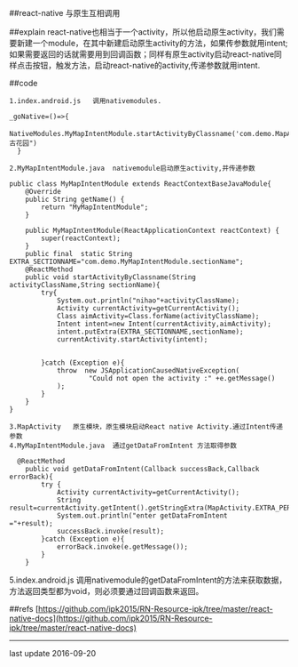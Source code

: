 ##react-native 与原生互相调用

##explain
react-native也相当于一个activity，所以他启动原生activity，我们需要新建一个module，在其中新建启动原生activity的方法，如果传参数就用intent;如果需要返回的话就需要用到回调函数；同样有原生activity启动react-native同样点击按钮，触发方法，启动react-native的activity,传递参数就用intent.

##code

	1.index.android.js   调用nativemodules.

```
_goNative=()=>{
    NativeModules.MyMapIntentModule.startActivityByClassname('com.demo.MapActivity',"盘古花园")
  }
```

	2.MyMapIntentModule.java  nativemodule启动原生activity,并传递参数

```
public class MyMapIntentModule extends ReactContextBaseJavaModule{
    @Override
    public String getName() {
        return "MyMapIntentModule";
    }

    public MyMapIntentModule(ReactApplicationContext reactContext) {
        super(reactContext);
    }
    public final  static String EXTRA_SECTIONNAME="com.demo.MyMapIntentModule.sectionName";
    @ReactMethod
    public void startActivityByClassname(String activityClassName,String sectionName){
        try{
            System.out.println("nihao"+activityClassName);
            Activity currentActivity=getCurrentActivity();
            Class aimActivity=Class.forName(activityClassName);
            Intent intent=new Intent(currentActivity,aimActivity);
            intent.putExtra(EXTRA_SECTIONNAME,sectionName);
            currentActivity.startActivity(intent);


        }catch (Exception e){
            throw  new JSApplicationCausedNativeException(
                    "Could not open the activity :" +e.getMessage()
            );
        }
    }
}
```

	3.MapActivity   原生模块，原生模块启动React native Activity.通过Intent传递参数
	4.MyMapIntentModule.java  通过getDataFromIntent 方法取得参数

```
  @ReactMethod
    public void getDataFromIntent(Callback successBack,Callback errorBack){
        try {
            Activity currentActivity=getCurrentActivity();
            String result=currentActivity.getIntent().getStringExtra(MapActivity.EXTRA_PERSONNAME);
            System.out.println("enter getDataFromIntent     ="+result);
            successBack.invoke(result);
        }catch (Exception e){
            errorBack.invoke(e.getMessage());
        }
    }
```

5.index.android.js  调用nativemodule的getDataFromIntent的方法来获取数据，方法返回类型都为void，则必须要通过回调函数来返回。

##refs
[https://github.com/ipk2015/RN-Resource-ipk/tree/master/react-native-docs](https://github.com/ipk2015/RN-Resource-ipk/tree/master/react-native-docs)


* * *
last update 2016-09-20



